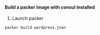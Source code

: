 #### Build a packer image with consul installed

1. Launch packer

```
packer build wordpress.json
```

